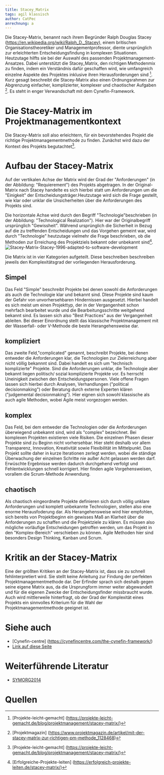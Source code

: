 ```yaml
---
title: Stacey_Matrix
tags: agil klassisch
author: CatPec
anrechnung: a
---
```

Die Stacey-Matrix, benannt nach ihrem Begründer Ralph Douglas Stacey (https://en.wikipedia.org/wiki/Ralph_D._Stacey), einem britischen Organisationstheoretiker und Managementprofessor, diente ursprünglich zur erleichterten Entscheidungsfindung in komplexen Situationen. Heutzutage hilfts sie bei der Auswahl des passenden Projektmanagement-Ansatzes. Dabei unterstützt die Stacey_Matrix, den richtigen Methodenmix zu finden, indem ein Verständnis dafür geschaffen wird, wie umfangreich einzelne Aspekte des Projektes inklusive ihren Herausforderungen sind [^1]. Kurz gesagt beschreibt die Stacey-Matrix also einen Ordnungsrahmen zur Abgrenzung einfacher, komplizierter, komplexer und chaotischer Aufgaben [^2]. Es steht in enger Verwandschaft mit dem Cynefin-Framework.


# Die Stacey-Matrix im Projektmanagementkontext

Die Stacey-Matrix soll also erleichtern, für ein bevorstehendes Projekt die richtige Projektmanagementmethode zu finden. Zunächst wird dazu der Kontext des Projekts begutachtet[^1]. 

# Aufbau der Stacey-Matrix

Auf der vertikalen Achse der Matrix wird der Grad der "Anforderungen" (in der Abbildung: "Requierement") des Projekts abgetragen. In der Original-Matrix nach Stacey handelte es sich hierbei statt um Anforderungen um die "Einigkeit" der Entscheidungsträger.Heutzutage wird sich die Frage gestellt, wie klar oder unklar die Unsicherheiten über die Anforderungen des Projekts sind. 

Die horizontale Achse wird durch den Begriff "Technologie"beschrieben (in der Abbildung: "Technological Realization"). Hier war der Originalbegriff ursprünglich "Gewissheit".  Während ursprünglich die Sicherheit in Bezug auf die zu treffenden Entscheidungen und das Vorgehen gemeint war, wird durch "Technologie" heutzutage vielmehr die Frage beschrieben, ob die Methoden zur Erreichung des Projektziels bekannt oder unbekannt sind[^3].
 ![Stacey-Matrix-Stacey-1996-adapted-to-software-development](https://user-images.githubusercontent.com/92922561/140303470-74e6e67d-b486-4880-a88d-d62973995058.png)

Die Matrix ist in vier Kategorien aufgeteilt. Diese beschreiben beschreiben jeweils den Komplexitätsgrad der vorliegenden Herausforderung.


## Simpel

Das Feld "Simple" beschreibt Projekte bei denen sowohl die Anforderungen als auch die Technologie klar und bekannt sind. DIese Projekte sind kaum der Gefahr von unvorhersehbaren Hindernissen ausgesetzt. Hierbei handelt es sich meist um einen Projekttyp, der in der Vergangenheit schon mehrfach bearbeitet wurde und die Bearbeitungsschritte weitgehend bekannt sind. Es lassen sich also "Best Practices" aus der Vergangenheit ableiten. Bei dieser Einordnung stellt das klassische Projektmanagement mit der Wasserfall- oder V-Methode die beste Herangehensweise dar.

## kompliziert

Das zweite Feld,"complicated" genannt, beschreibt Projekte, bei denen entweder die Anforderungen klar, die Technologien zur Zielerreichung aber nicht völlig bekannnt sind. Dabei handelt es sich um "technisch komplizierte" Projekte. 
Sind die Anforderungen unklar, die Technologie aber bekannt liegen politisch/ sozial komplizierte Projekte vor. Es herrscht Uneinigkeit zwischen den Entscheidungspersonen. Viele offene Fragen lassen sich hierbei durch Analysen, Verhandlungen ("political decisionmaking") oder Beratung durch externe Experten klären ("judgemental decisionmaking").  Hier eignen sich sowohl klassische als auch agile Methoden, wobei Agile meist vorgezogen werden.

## komplex
Das Feld, bei dem entweder die Technologien oder die Anforderungen überwiegend unbekannt sind, wird als "complex" bezeichnet. Bei komplexen Projekten existieren viele Risiken. Die einzelnen Phasen dieser Projekte sind zu Beginn nicht vorhersehbar. Hier steht deshalb vor allem Transparenz, Innovation, Kreativität sowie Flexibilität im Mittelpunkt. Das Projekt sollte daher in kurze Iterationen zerlegt werden, wobei die ständige Überwachung der einzelnen Schritte nie außer Acht gelassen werden darf. Erwüschte Ergebnisse werden dadurch durchgehend verfolgt und Fehlentwicklungen schnell korrigiert. Hier finden agile Vorgehensweisen, vorallem die Scrum-Methode Anwendung.

## chaotisch
Als chaotisch eingeordnete Projekte definieren sich durch völlig unklare Anforderungen und komplett unbekannte Technologien, stellen also eine enorme Herausfoderung dar. Als Herangehensweise wird hier empfohlen, sich bereits von Projektbeginn ein gewisses Maß an Klarheit über die Anforderungen zu schaffen und die Projektziele zu klären. Es müssen also mögliche vorläufige Entscheidungen getroffen werden, um das Projekt in den "Komplex-Bereich" verschieben zu können. Agile Methoden hier sind besonders Design Thinking, Kanban und Scrum.

# Kritik an der Stacey-Matrix

Eine der größten Kritiken an der Stacey-Matrix ist, dass sie zu schnell fehlinterpretiert wird. Sie stellt keine Anleitung zur Findung der perfekten Projektmanagementmethode dar. Der Erfinder sprach sich deshalb gegen seine eigene Matrix aus, da die Ursprungform immer weiter abgewandelt und für die eigenen Zwecke der Entscheidungsfinder missbraucht wurde.
Auch wird mittlerweile hinterfragt, ob der Grad der Komplexität eines Projekts ein sinnvolles Kriterium für die Wahl der Projektmanagementmethode geeignet ist.

# Siehe auch

* [Cynefin-centre] (https://cynefincentre.com/the-cynefin-framework/)
* [Link auf diese Seite](Stacey_Matrix.md)

# Weiterführende Literatur

* [SYMORG2014](http://symorg.fon.bg.ac.rs/proceedings/papers/21%20-%20PROJECT%20MANAGEMENT.pdf#page=71)

# Quellen

[^1]: [Projekte-leicht-gemacht] (https://projekte-leicht-gemacht.de/blog/projektmanagement/stacey-matrix/)
[^2]: [Projektmagazin] (https://www.projektmagazin.de/artikel/mit-der-stacey-matrix-zur-richtigen-pm-methode_1128468)
[^3]: [Erfolgreiche-Projekte-leiten] (https://erfolgreich-projekte-leiten.de/stacey-matrix/)
[^4]: [researchgate] (https://www.researchgate.net/figure/Stacey-Matrix-Stacey-1996-adapted-to-software-development_fig3_336899045)

